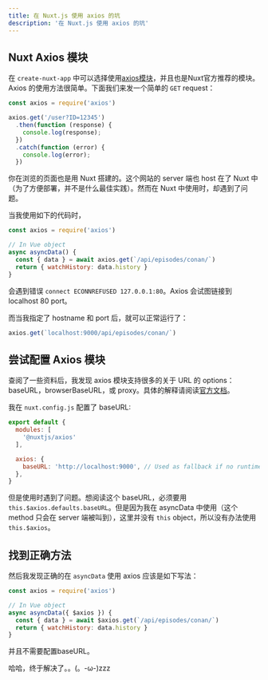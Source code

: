 ```yaml
---
title: 在 Nuxt.js 使用 axios 的坑
description: '在 Nuxt.js 使用 axios 的坑'
---
```


## Nuxt Axios 模块
在 `create-nuxt-app` 中可以选择使用[axios模块](https://axios.nuxtjs.org/)，并且也是Nuxt官方推荐的模块。Axios 的使用方法很简单。下面我们来发一个简单的 `GET` request：

```javascript
const axios = require('axios')

axios.get('/user?ID=12345')
  .then(function (response) {
    console.log(response);
  })
  .catch(function (error) {
    console.log(error);
  })
```

你在浏览的页面也是用 Nuxt 搭建的。这个网站的 server 端也 host 在了 Nuxt 中（为了方便部署，并不是什么最佳实践）。然而在 Nuxt 中使用时，却遇到了问题。

当我使用如下的代码时，

```javascript
const axios = require('axios')

// In Vue object
async asyncData() {
  const { data } = await axios.get(`/api/episodes/conan/`)
  return { watchHistory: data.history }
}
```
会遇到错误 `connect ECONNREFUSED 127.0.0.1:80`。Axios 会试图链接到localhost 80 port。

而当我指定了 hostname 和 port 后，就可以正常运行了：
```javascript
axios.get(`localhost:9000/api/episodes/conan/`)
```

## 尝试配置 Axios 模块
查阅了一些资料后，我发现 axios 模块支持很多的关于 URL 的 options：baseURL，browserBaseURL，或 proxy。具体的解释请阅读[官方文档](https://axios.nuxtjs.org/options.html#options)。

我在 `nuxt.config.js` 配置了 baseURL:

```javascript
export default {
  modules: [
    '@nuxtjs/axios'
  ],

  axios: {
    baseURL: 'http://localhost:9000', // Used as fallback if no runtime config is provided
  },
}
```

但是使用时遇到了问题。想阅读这个 baseURL，必须要用 `this.$axios.defaults.baseURL`。但是因为我在 asyncData 中使用（这个 method 只会在 server 端被叫到），这里并没有 `this` object，所以没有办法使用 `this.$axios`。

## 找到正确方法

然后我发现正确的在 `asyncData` 使用 axios 应该是如下写法：

```javascript
const axios = require('axios')

// In Vue object
async asyncData({ $axios }) {
  const { data } = await $axios.get(`/api/episodes/conan/`)
  return { watchHistory: data.history }
}
```

并且不需要配置baseURL。

哈哈，终于解决了。。(。-ω-)zzz


